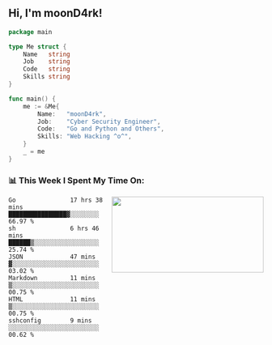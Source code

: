 <h2> Hi, I'm moonD4rk!</h2>

```go
package main

type Me struct {
	Name   string
	Job    string
	Code   string
	Skills string
}

func main() {
	me := &Me{
		Name:   "moonD4rk",
		Job:    "Cyber Security Engineer",
		Code:   "Go and Python and Others",
		Skills: "Web Hacking ^o^",
	}
	_ = me
}
```

<h3>📊 This Week I Spent My Time On:</h3>
<img align='right' src="https://github-readme-stats.vercel.app/api?username=moond4rk&show_icons=true&theme=radical", width="300" height="150">

<!--START_SECTION:waka-->

```text
Go               17 hrs 38 mins  ████████████████▓░░░░░░░░   66.97 %
sh               6 hrs 46 mins   ██████▒░░░░░░░░░░░░░░░░░░   25.74 %
JSON             47 mins         ▓░░░░░░░░░░░░░░░░░░░░░░░░   03.02 %
Markdown         11 mins         ▒░░░░░░░░░░░░░░░░░░░░░░░░   00.75 %
HTML             11 mins         ▒░░░░░░░░░░░░░░░░░░░░░░░░   00.75 %
sshconfig        9 mins          ░░░░░░░░░░░░░░░░░░░░░░░░░   00.62 %
```

<!--END_SECTION:waka-->

